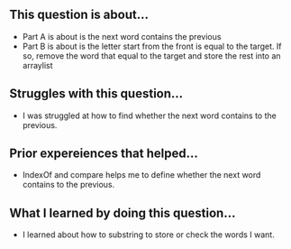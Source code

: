 ## This question is about...
- Part A is about is the next word contains the previous
- Part B is about is the letter start from the front is equal to the target. If so, remove the word that equal to the target and store the rest into an arraylist
## Struggles with this question...
- I was struggled at how to find whether the next word contains to the previous.
## Prior expereiences that helped...
- IndexOf and compare helps me to define whether the next word contains to the previous.
## What I learned by doing this question...
- I learned about how to substring to store or check the words I want.
